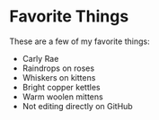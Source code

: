 # Favorite Things

These are a few of my favorite things:

- Carly Rae
- Raindrops on roses
- Whiskers on kittens
- Bright copper kettles
- Warm woolen mittens
- Not editing directly on GitHub
